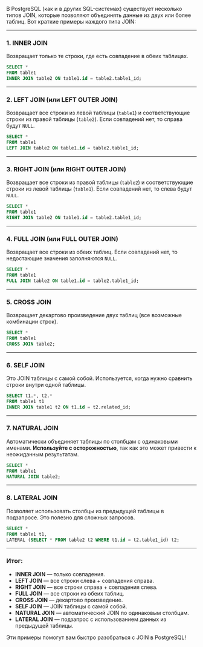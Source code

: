 
В PostgreSQL (как и в других SQL-системах) существует несколько типов JOIN, которые позволяют объединять данные из двух или более таблиц. Вот краткие примеры каждого типа JOIN:

---

### 1. **INNER JOIN**
Возвращает только те строки, где есть совпадение в обеих таблицах.

```sql
SELECT *
FROM table1
INNER JOIN table2 ON table1.id = table2.table1_id;
```

---

### 2. **LEFT JOIN (или LEFT OUTER JOIN)**
Возвращает все строки из левой таблицы (`table1`) и соответствующие строки из правой таблицы (`table2`). Если совпадений нет, то справа будут `NULL`.

```sql
SELECT *
FROM table1
LEFT JOIN table2 ON table1.id = table2.table1_id;
```

---

### 3. **RIGHT JOIN (или RIGHT OUTER JOIN)**
Возвращает все строки из правой таблицы (`table2`) и соответствующие строки из левой таблицы (`table1`). Если совпадений нет, то слева будут `NULL`.

```sql
SELECT *
FROM table1
RIGHT JOIN table2 ON table1.id = table2.table1_id;
```

---

### 4. **FULL JOIN (или FULL OUTER JOIN)**
Возвращает все строки из обеих таблиц. Если совпадений нет, то недостающие значения заполняются `NULL`.

```sql
SELECT *
FROM table1
FULL JOIN table2 ON table1.id = table2.table1_id;
```

---

### 5. **CROSS JOIN**
Возвращает декартово произведение двух таблиц (все возможные комбинации строк).

```sql
SELECT *
FROM table1
CROSS JOIN table2;
```

---

### 6. **SELF JOIN**
Это JOIN таблицы с самой собой. Используется, когда нужно сравнить строки внутри одной таблицы.

```sql
SELECT t1.*, t2.*
FROM table1 t1
INNER JOIN table1 t2 ON t1.id = t2.related_id;
```

---

### 7. **NATURAL JOIN**
Автоматически объединяет таблицы по столбцам с одинаковыми именами. **Используйте с осторожностью**, так как это может привести к неожиданным результатам.

```sql
SELECT *
FROM table1
NATURAL JOIN table2;
```

---

### 8. **LATERAL JOIN**
Позволяет использовать столбцы из предыдущей таблицы в подзапросе. Это полезно для сложных запросов.

```sql
SELECT *
FROM table1 t1,
LATERAL (SELECT * FROM table2 t2 WHERE t1.id = t2.table1_id) t2;
```

---

### Итог:
- **INNER JOIN** — только совпадения.
- **LEFT JOIN** — все строки слева + совпадения справа.
- **RIGHT JOIN** — все строки справа + совпадения слева.
- **FULL JOIN** — все строки из обеих таблиц.
- **CROSS JOIN** — декартово произведение.
- **SELF JOIN** — JOIN таблицы с самой собой.
- **NATURAL JOIN** — автоматический JOIN по одинаковым столбцам.
- **LATERAL JOIN** — подзапрос с использованием данных из предыдущей таблицы.

Эти примеры помогут вам быстро разобраться с JOIN в PostgreSQL!